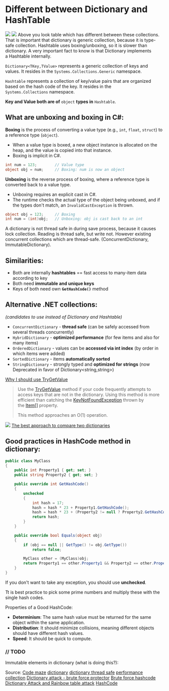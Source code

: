 # Different between Dictionary and HashTable
![](Pasted%20image%2020240703203025.png)
![](Pasted%20image%2020240703201546.png)
Above you look table which has different between these collections.
That is important that dictionary is generic collection, because it is type-safe collection.
Hashtable uses boxing/unboxing, so it is slower than dictionary.
A very important fact to know is that Dictionary implements a Hashtable internally.

`Dictionary<TKey,TValue>` represents a generic collection of keys and values. It resides in the `Systems.Collections.Generic` namespace.

`Hashtable` represents a collection of key/value pairs that are organized based on the hash code of the key. It resides in the `Systems.Collections` namespace.

**Key and Value both are of** `object` **types in** `Hashtable`.

## What are unboxing and boxing in C#:

**Boxing** is the process of converting a value type (e.g., `int`, `float`, `struct`) to a reference type (`object`).

- When a value type is boxed, a new object instance is allocated on the heap, and the value is copied into that instance.
- Boxing is implicit in C#.

```C#
int num = 123;        // Value type
object obj = num;     // Boxing: num is now an object
```

**Unboxing** is the reverse process of boxing, where a reference type is converted back to a value type.

- Unboxing requires an explicit cast in C#.
- The runtime checks the actual type of the object being unboxed, and if the types don't match, an `InvalidCastException` is thrown.

```C#
object obj = 123;     // Boxing
int num = (int)obj;   // Unboxing: obj is cast back to an int
```

A dictionary is not thread safe in during save process, because it causes lock collection. Reading is thread safe, but write not. However existing concurrent collections which are thread-safe. (ConcurrentDictionary, ImmutableDictionary).

## Similarities:

- Both are internally **hashtables** == fast access to many-item data according to key
- Both need **immutable and unique keys**
- Keys of both need own **`GetHashCode()`** method

## Alternative .NET collections:

_(candidates to use instead of Dictionary and Hashtable)_

- `ConcurrentDictionary` - **thread safe** (can be safely accessed from several threads concurrently)
- `HybridDictionary` - **optimized performance** (for few items and also for many items)
- `OrderedDictionary` - values can be **accessed via int index** (by order in which items were added)
- `SortedDictionary` - items **automatically sorted**
- `StringDictionary` - strongly typed and **optimized for strings** (now Deprecated in favor of Dictionary<string,string>)

[Why I should use TryGetValue](https://learn.microsoft.com/en-us/dotnet/api/system.collections.generic.dictionary-2.trygetvalue?view=net-8.0&redirectedfrom=MSDN#System_Collections_Generic_Dictionary_2_TryGetValue__0__1__)

> Use the [TryGetValue](https://learn.microsoft.com/en-us/dotnet/api/system.collections.generic.dictionary-2.trygetvalue?view=net-8.0) method if your code frequently attempts to access keys that are not in the dictionary. Using this method is more efficient than catching the [KeyNotFoundException](https://learn.microsoft.com/en-us/dotnet/api/system.collections.generic.keynotfoundexception?view=net-8.0) thrown by the [Item[]](https://learn.microsoft.com/en-us/dotnet/api/system.collections.generic.dictionary-2.item?view=net-8.0) property.
> 
> This method approaches an O(1) operation.

![](Pasted%20image%2020240703205101.png)
[The best approach to compare two dictionaries](https://code-maze.com/csharp-compare-two-dictionaries/)
## Good practices in HashCode method in dictionary:
```C#
public class MyClass
{
    public int Property1 { get; set; }
    public string Property2 { get; set; }

    public override int GetHashCode()
    {
        unchecked
        {
            int hash = 17;
            hash = hash * 23 + Property1.GetHashCode();
            hash = hash * 23 + (Property2 != null ? Property2.GetHashCode() : 0);
            return hash;
        }
    }

    public override bool Equals(object obj)
    {
        if (obj == null || GetType() != obj.GetType())
            return false;

        MyClass other = (MyClass)obj;
        return Property1 == other.Property1 && Property2 == other.Property2;
    }
}

```

If you don't want to take any exception, you should use **unchecked**.

Tt is best practice to pick some prime numbers and multiply these with the single hash codes.

Properties of a Good HashCode:

- **Determinism**: The same hash value must be returned for the same object within the same application.
- **Distribution**: It should minimize collisions, meaning different objects should have different hash values.
- **Speed**: It should be quick to compute.

### // TODO
Immutable elements in dictionary (what is doing this?):


Source:
[Code maze](https://code-maze.com/csharp-dictionary-vs-hashtable/)
[dictionary](https://code-maze.com/dictionary-csharp/)
[dictionary thread safe](https://learn.microsoft.com/en-us/dotnet/api/system.collections.generic.dictionary-2?view=net-6.0#thread-safety)
[performance collection](https://theburningmonk.com/2011/03/hashset-vs-list-vs-dictionary/)
[Dictionary attack - brute force protector](https://medium.com/@alex.puiu/tips-for-defending-against-enumeration-attacks-in-c-fbfab54827b)
[Brute force hashcode](https://defendtheweb.net/discussion/4048-dictionary-attack)
[Dictionary Attack and Rainbow table attack](https://www.geeksforgeeks.org/rainbow-table-attack-vs-dictionary-attack/)
[HashCode](https://stackoverflow.com/questions/263400/what-is-the-best-algorithm-for-overriding-gethashcode)

